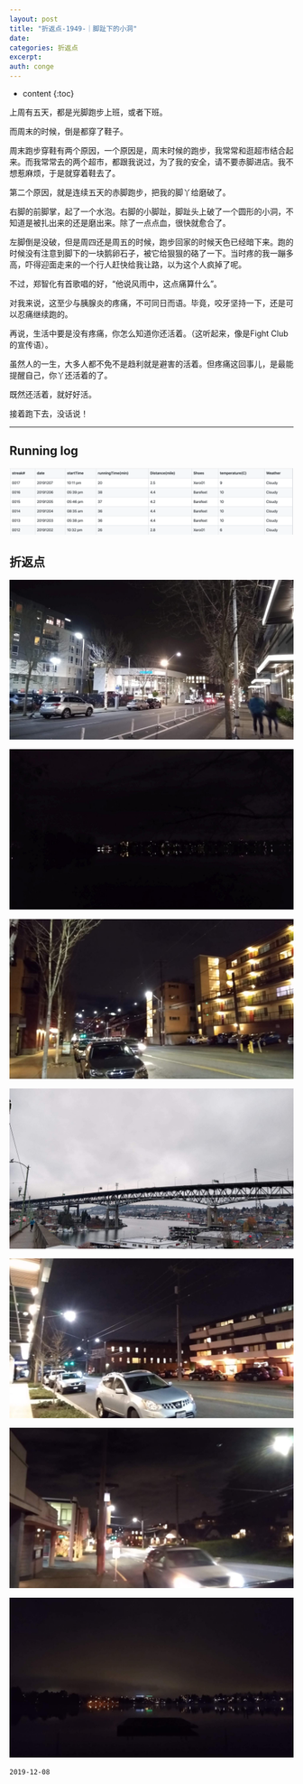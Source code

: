 ```yaml
---
layout: post
title: "折返点-1949-｜脚趾下的小洞"
date:
categories: 折返点
excerpt:
auth: conge
---
```

* content
{:toc}

上周有五天，都是光脚跑步上班，或者下班。

而周末的时候，倒是都穿了鞋子。

周末跑步穿鞋有两个原因，一个原因是，周末时候的跑步，我常常和逛超市结合起来。而我常常去的两个超市，都跟我说过，为了我的安全，请不要赤脚进店。我不想惹麻烦，于是就穿着鞋去了。

第二个原因，就是连续五天的赤脚跑步，把我的脚丫给磨破了。

右脚的前脚掌，起了一个水泡。右脚的小脚趾，脚趾头上破了一个圆形的小洞，不知道是被扎出来的还是磨出来。除了一点点血，很快就愈合了。

左脚倒是没破，但是周四还是周五的时候，跑步回家的时候天色已经暗下来。跑的时候没有注意到脚下的一块鹅卵石子，被它给狠狠的硌了一下。当时疼的我一蹦多高，吓得迎面走来的一个行人赶快给我让路，以为这个人疯掉了呢。

不过，郑智化有首歌唱的好，“他说风雨中，这点痛算什么”。

对我来说，这至少与胰腺炎的疼痛，不可同日而语。毕竟，咬牙坚持一下，还是可以忍痛继续跑的。

再说，生活中要是没有疼痛，你怎么知道你还活着。（这听起来，像是Fight Club的宣传语）。

虽然人的一生，大多人都不免不是趋利就是避害的活着。但疼痛这回事儿，是最能提醒自己，你丫还活着的了。

既然还活着，就好好活。

接着跑下去，没话说！

-------------


## Running log
![Runnng log week 49, 2019](/assets/images/折返点/118382-fa1882eab812697c.png)

## 折返点

![20191201.jpg](/assets/images/折返点/118382-b3fb720f0bc988e5.jpg)

![20191202.jpg](/assets/images/折返点/118382-12924daf0323e819.jpg)

![20191203.jpg](/assets/images/折返点/118382-b069f8d7a490b3e5.jpg)

![20191204.jpg](/assets/images/折返点/118382-9ee21fcafb986dd7.jpg)

![20191205.jpg](/assets/images/折返点/118382-5e0794dfe19ac339.jpg)

![20191206.jpg](/assets/images/折返点/118382-0d1717b08cb159b5.jpg)

![20191207.jpg](/assets/images/折返点/118382-1859998701bd476b.jpg)


```
2019-12-08
```
